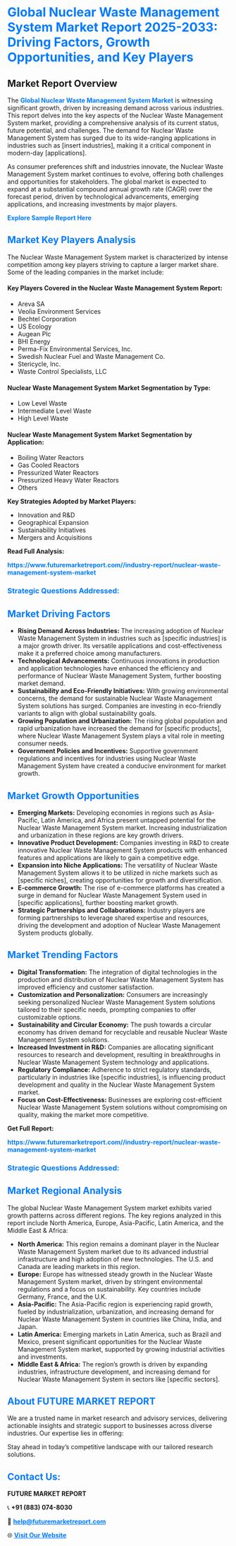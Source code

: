 <h1 style="color: #007BFF;">Global Nuclear Waste Management System Market Report 2025-2033: Driving Factors, Growth Opportunities, and Key Players</h1>

<section id="overview">
<h2>Market Report Overview</h2>
<p>The <a href="https://www.futuremarketreport.com//industry-report/nuclear-waste-management-system-market" style="color: #007BFF; text-decoration: none;"><strong>Global Nuclear Waste Management System Market</strong></a> is witnessing significant growth, driven by increasing demand across various industries. This report delves into the key aspects of the Nuclear Waste Management System market, providing a comprehensive analysis of its current status, future potential, and challenges. The demand for Nuclear Waste Management System has surged due to its wide-ranging applications in industries such as [insert industries], making it a critical component in modern-day [applications].</p>
<p>As consumer preferences shift and industries innovate, the Nuclear Waste Management System market continues to evolve, offering both challenges and opportunities for stakeholders. The global market is expected to expand at a substantial compound annual growth rate (CAGR) over the forecast period, driven by technological advancements, emerging applications, and increasing investments by major players.</p>
</section>

<section id="overview">
<p><a href="https://www.futuremarketreport.com//request-sample/reportId=57850" style="color: #007BFF; text-decoration: none;"><strong>Explore Sample Report Here</strong></a></p>
</section>

<section id="key-players">
<h2 style="color: #007BFF;">Market Key Players Analysis</h2>
<p>The Nuclear Waste Management System market is characterized by intense competition among key players striving to capture a larger market share. Some of the leading companies in the market include:</p>
<h4>Key Players Covered in the Nuclear Waste Management System Report:</h4>
<ul><li>Areva SA</li><li>Veolia Environment Services</li><li>Bechtel Corporation</li><li>US Ecology</li><li>Augean Plc</li><li>BHI Energy</li><li>Perma-Fix Environmental Services, Inc.</li><li>Swedish Nuclear Fuel and Waste Management Co.</li><li>Stericycle, Inc.</li><li>Waste Control Specialists, LLC</li></ul>
<h4>Nuclear Waste Management System Market Segmentation by Type:</h4>
<ul><li>Low Level Waste</li><li>Intermediate Level Waste</li><li>High Level Waste</li></ul>

<h4>Nuclear Waste Management System Market Segmentation by Application:</h4>
<ul><li>Boiling Water Reactors</li><li>Gas Cooled Reactors</li><li>Pressurized Water Reactors</li><li>Pressurized Heavy Water Reactors</li><li>Others</li></ul>
<p><strong>Key Strategies Adopted by Market Players:</strong></p>
<ul>
<li>Innovation and R&D</li>
<li>Geographical Expansion</li>
<li>Sustainability Initiatives</li>
<li>Mergers and Acquisitions</li>
</ul>
</section>

<section>
<p><strong>Read Full Analysis: </strong></p><a href="https://www.futuremarketreport.com//industry-report/nuclear-waste-management-system-market" style="color: #007BFF; text-decoration: none;"><strong>https://www.futuremarketreport.com//industry-report/nuclear-waste-management-system-market</strong></a>
<h3 style="color: #007BFF;">Strategic Questions Addressed:</h3>
</section>

<section id="driving-factors">
<h2 style="color: #007BFF;">Market Driving Factors</h2>
<ul>
<li><strong>Rising Demand Across Industries:</strong> The increasing adoption of Nuclear Waste Management System in industries such as [specific industries] is a major growth driver. Its versatile applications and cost-effectiveness make it a preferred choice among manufacturers.</li>
<li><strong>Technological Advancements:</strong> Continuous innovations in production and application technologies have enhanced the efficiency and performance of Nuclear Waste Management System, further boosting market demand.</li>
<li><strong>Sustainability and Eco-Friendly Initiatives:</strong> With growing environmental concerns, the demand for sustainable Nuclear Waste Management System solutions has surged. Companies are investing in eco-friendly variants to align with global sustainability goals.</li>
<li><strong>Growing Population and Urbanization:</strong> The rising global population and rapid urbanization have increased the demand for [specific products], where Nuclear Waste Management System plays a vital role in meeting consumer needs.</li>
<li><strong>Government Policies and Incentives:</strong> Supportive government regulations and incentives for industries using Nuclear Waste Management System have created a conducive environment for market growth.</li>
</ul>
</section>

<section id="growth-opportunities">
<h2 style="color: #007BFF;">Market Growth Opportunities</h2>
<ul>
<li><strong>Emerging Markets:</strong> Developing economies in regions such as Asia-Pacific, Latin America, and Africa present untapped potential for the Nuclear Waste Management System market. Increasing industrialization and urbanization in these regions are key growth drivers.</li>
<li><strong>Innovative Product Development:</strong> Companies investing in R&D to create innovative Nuclear Waste Management System products with enhanced features and applications are likely to gain a competitive edge.</li>
<li><strong>Expansion into Niche Applications:</strong> The versatility of Nuclear Waste Management System allows it to be utilized in niche markets such as [specific niches], creating opportunities for growth and diversification.</li>
<li><strong>E-commerce Growth:</strong> The rise of e-commerce platforms has created a surge in demand for Nuclear Waste Management System used in [specific applications], further boosting market growth.</li>
<li><strong>Strategic Partnerships and Collaborations:</strong> Industry players are forming partnerships to leverage shared expertise and resources, driving the development and adoption of Nuclear Waste Management System products globally.</li>
</ul>
</section>

<section id="trending-factors">
<h2 style="color: #007BFF;">Market Trending Factors</h2>
<ul>
<li><strong>Digital Transformation:</strong> The integration of digital technologies in the production and distribution of Nuclear Waste Management System has improved efficiency and customer satisfaction.</li>
<li><strong>Customization and Personalization:</strong> Consumers are increasingly seeking personalized Nuclear Waste Management System solutions tailored to their specific needs, prompting companies to offer customizable options.</li>
<li><strong>Sustainability and Circular Economy:</strong> The push towards a circular economy has driven demand for recyclable and reusable Nuclear Waste Management System solutions.</li>
<li><strong>Increased Investment in R&D:</strong> Companies are allocating significant resources to research and development, resulting in breakthroughs in Nuclear Waste Management System technology and applications.</li>
<li><strong>Regulatory Compliance:</strong> Adherence to strict regulatory standards, particularly in industries like [specific industries], is influencing product development and quality in the Nuclear Waste Management System market.</li>
<li><strong>Focus on Cost-Effectiveness:</strong> Businesses are exploring cost-efficient Nuclear Waste Management System solutions without compromising on quality, making the market more competitive.</li>
</ul>
</section>

<section>
<p><strong>Get Full Report: </strong></p><a href="https://www.futuremarketreport.com//industry-report/nuclear-waste-management-system-market" style="color: #007BFF; text-decoration: none;"><strong>https://www.futuremarketreport.com//industry-report/nuclear-waste-management-system-market</strong></a>
<h3 style="color: #007BFF;">Strategic Questions Addressed:</h3>
</section>


<section id="regional-analysis">
<h2 style="color: #007BFF;">Market Regional Analysis</h2>
<p>The global Nuclear Waste Management System market exhibits varied growth patterns across different regions. The key regions analyzed in this report include North America, Europe, Asia-Pacific, Latin America, and the Middle East & Africa:</p>
<ul>
<li><strong>North America:</strong> This region remains a dominant player in the Nuclear Waste Management System market due to its advanced industrial infrastructure and high adoption of new technologies. The U.S. and Canada are leading markets in this region.</li>
<li><strong>Europe:</strong> Europe has witnessed steady growth in the Nuclear Waste Management System market, driven by stringent environmental regulations and a focus on sustainability. Key countries include Germany, France, and the U.K.</li>
<li><strong>Asia-Pacific:</strong> The Asia-Pacific region is experiencing rapid growth, fueled by industrialization, urbanization, and increasing demand for Nuclear Waste Management System in countries like China, India, and Japan.</li>
<li><strong>Latin America:</strong> Emerging markets in Latin America, such as Brazil and Mexico, present significant opportunities for the Nuclear Waste Management System market, supported by growing industrial activities and investments.</li>
<li><strong>Middle East & Africa:</strong> The region’s growth is driven by expanding industries, infrastructure development, and increasing demand for Nuclear Waste Management System in sectors like [specific sectors].</li>
</ul>
</section>

<footer>
<h2 style="color: #007BFF;">About FUTURE MARKET REPORT</h2>
<p>We are a trusted name in market research and advisory services, delivering actionable insights and strategic support to businesses across diverse industries. Our expertise lies in offering:</p>

<p>Stay ahead in today’s competitive landscape with our tailored research solutions.</p>

<h2 style="color: #007BFF;">Contact Us:</h2>
<p><strong>FUTURE MARKET REPORT</strong></p>
<p>📞 <strong>+91 (883) 074-8030</strong></p>
<p>📧 <strong><a href="mailto:help@futuremarketreport.com" style="color: #007BFF;">help@futuremarketreport.com</a></strong></p>
<p>🌐 <strong><a href="https://www.futuremarketreport.com/" style="color: #007BFF;">Visit Our Website</a></strong></p>
</footer>